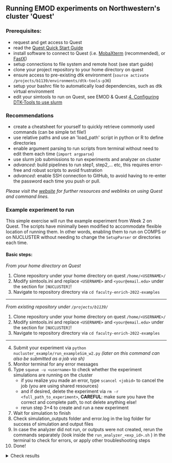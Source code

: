 
## Running EMOD experiments on Northwestern's cluster 'Quest' 


### Prerequisites:
- request and get access to Quest
- read the [Quest Quick Start Guide](https://kb.northwestern.edu/page.php?id=70706)
- install software to connect to Quest (i.e. [MobaXterm](https://mobaxterm.mobatek.net/) (recommended), or [FastX](https://www.starnet.com/fastx/))
- setup connections to file system and remote host (see start guide)
- clone your project repository to your home directory on quest
- ensure access to pre-existing dtk environment (`source activate /projects/b1139/environments/dtk-tools-p36`)
- setup your bashrc file to automatically load dependencies, such as dtk virtual environment 
- edit your simtools to run on Quest, see EMOD & Quest [4. Configuring DTK-Tools to use slurm](https://faculty-enrich-2022.netlify.app/resources/) 

### Recommendations 
- create a cheatsheet for yourself to quickly retrieve commonly used commands (can be simple txt file!)
- use relative paths and use an 'load_path' script in python or R to define directories
- enable argument parsing to run scripts from terminal without need to edit them each time (`import argparse`)
- use slurm job submissions to run experiments and analyzer on cluster
- _advanced_: build pipelines to run step1, step2,... etc, this requires error-free and robust scripts to avoid frustration
- _advanced_: enable SSH connection to GitHub, to avoid having to re-enter the password each time you push or pull.

_Please visit the [website](https://faculty-enrich-2022.netlify.app/resources/) for further resources and weblinks on using Quest and command lines._


### Example experiment to run
This simple exercise will run the example experiment from Week 2 on Quest.
The scripts have minimally been modified to accommodate flexible location of running them. 
In other words, enabling them to run on COMPS or on NUCLUSTER without needing to change the `SetupParser` or directories each time.

#### Basic steps:
*From your home directory on Quest*
1. Clone repository under your home directory on quest `/home/<USERNAME>/`
2. Modify simtools.ini and replace `<USERNAME>` and  `<your@email.edu>` under the section for `[NUCLUSTER]`!
3. Navigate to repository directory via `cd faculty-enrich-2022-examples`
---------
*From existing repository under `/projects/b1139/`*
1. Clone repository under your home directory on quest `/home/<USERNAME>/`
2. Modify simtools.ini and replace `<USERNAME>` and  `<your@email.edu>` under the section for `[NUCLUSTER]`!
3. Navigate to repository directory via `cd faculty-enrich-2022-examples`
---------
4. Submit your experiment via `python nucluster_example/run_exampleSim_w2.py` _(later on this command can also be submitted as a job via sh)_
5. Monitor terminal for any error messages
6. Type `squeue -u <username>` to check whether the experiment simulations are running on the cluster
   - if you realize you made an error, type `scancel <jobid>` to cancel the job (you are using shared resources)
   - and if desired, delete the experiment via `rm -r <full_path_to_experiment>`, **CAREFUL**: make sure you have the correct and complete path, to not delete anything else!
   - rerun step 3+4 to create and run a new experiment
7. Wait for simulation to finish 
8. Check simulation_outputs folder and error.log in the log folder for success of simulation and output files
9. In case the analyzer did not run, or outputs were not created, rerun the commands separately (look inside the `run_analyzer_<exp_id>.sh` ) in the terminal to check for errors, or apply other troubleshooting steps
10. Done!


<details><summary><span>Check results</span></summary>
<p>

Terminal output  
![img](../static/wQuest_example_terminal.png)

Generated analyzer submission script  
![img](../static/wQuest_example_files.png)


Simulation outputs  
![img](../static/wQuest_example_results.png)


</p>
</details>

